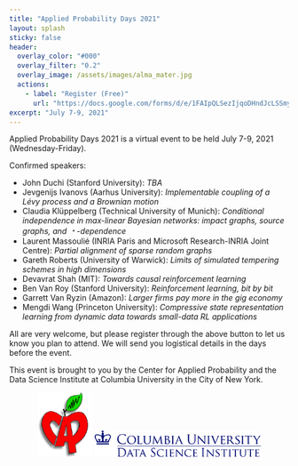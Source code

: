 ```yaml
---
title: "Applied Probability Days 2021"
layout: splash
sticky: false
header:
  overlay_color: "#000"
  overlay_filter: "0.2"
  overlay_image: /assets/images/alma_mater.jpg
  actions:
    - label: "Register (Free)"
      url: "https://docs.google.com/forms/d/e/1FAIpQLSezIjqoDHndJcLSSmyyZvIMx9pq7Jz2m2kTJllBVQ4FJN0MTA/viewform?usp=sf_link"
excerpt: "July 7-9, 2021" 
---
```


Applied Probability Days 2021 is a virtual event to be held July 7-9, 2021 (Wednesday-Friday).

Confirmed speakers:
- John Duchi (Stanford University): *TBA*
- Jevgenijs Ivanovs (Aarhus University): *Implementable coupling of a Lévy process and a Brownian motion*
- Claudia Klüppelberg (Technical University of Munich): *Conditional independence in max-linear Bayesian networks: impact graphs, source graphs, and &#65121;-dependence*
- Laurent Massoulié (INRIA Paris and Microsoft Research-INRIA Joint Centre): *Partial alignment of sparse random graphs*
- Gareth Roberts (University of Warwick): *Limits of simulated tempering schemes in high dimensions*
- Devavrat Shah (MIT): *Towards causal reinforcement learning*
- Ben Van Roy (Stanford University): *Reinforcement learning, bit by bit*
- Garrett Van Ryzin (Amazon): *Larger firms pay more in the gig economy*
- Mengdi Wang (Princeton University): *Compressive state representation learning from dynamic data towards small-data RL applications*

All are very welcome, but please register through the above button to let us know you plan to attend. We will send you logistical details in the days before the event.

This event is brought to you by the Center for Applied Probability and the Data Science Institute at Columbia University in the City of New York.

<p align="center">
  <img width="100" src="/assets/images/cap_logo.gif">

  <img width="300" src="/assets/images/dsi_logo.png">
</p>

